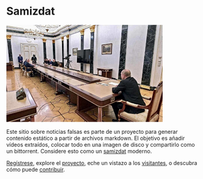 # Samizdat

<img src="media/images/samizdat.jpg" width="410" height="254" alt="Los asesores de Putin en el extremo más alejado de una mesa enorme" class="img-fluid">

Este sitio sobre noticias falsas es parte de un proyecto para generar contenido estático a partir de archivos markdown.
El objetivo es añadir vídeos extraídos, colocar todo en una imagen de disco y compartirlo como un bittorrent.
Considere esto como un <a href="https://es.wikipedia.org/wiki/Samizdat" target="_blank">samizdat</a> moderno.

[Regístrese](account/), explore el [proyecto](project/), eche un vistazo a los [visitantes](https://fakenews.com/matomo/),
o descubra cómo puede [contribuir](contribute/).